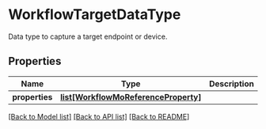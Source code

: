 # WorkflowTargetDataType

Data type to capture a target endpoint or device. 
## Properties
Name | Type | Description | Notes
------------ | ------------- | ------------- | -------------
**properties** | [**list[WorkflowMoReferenceProperty]**](WorkflowMoReferenceProperty.md) |  | [optional] 

[[Back to Model list]](../README.md#documentation-for-models) [[Back to API list]](../README.md#documentation-for-api-endpoints) [[Back to README]](../README.md)


